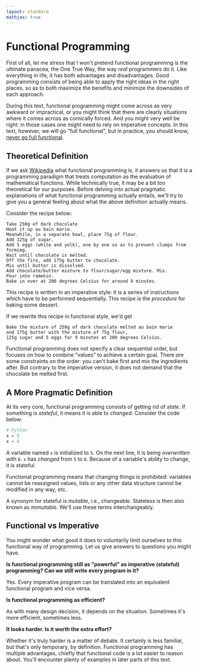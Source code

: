 ```yaml
---
layout: standard
mathjax: true
---
```


# Functional Programming

First of all, let me stress that I won't pretend functional programming
is the ultimate panacea, the One True Way, the way *real* programmers do it.
Like everything in life, it has both advantages
and disadvantages. Good programming consists of being
able to apply the right ideas in the right places,
so as to both maximize the benefits and minimize the downsides
of each approach.

During this text, functional programming might come across as
very awkward or impractical, or you might think that there are clearly situations
where it comes across as comically forced. And you might very well be right:
in those cases one might  need to rely on imperative concepts.
In this text, however, we will go "full functional", but in practice,
you should know, [never go full functional](https://www.youtube.com/watch?v=X6WHBO_Qc-Q).

## Theoretical Definition

If we ask [Wikipedia](https://en.wikipedia.org/wiki/Functional_programming)
what functional programming is, it answers us that
it is a programming paradigm that
treats computation as the evaluation of mathematical functions.
While technically true, it may be a bit too theoretical
for our purposes. Before delving into actual pragmatic
explanations of what functional programming actually entails,
we'll try to give you a general feeling about
what the above definition actually means.

Consider the recipe below:

```text
Take 250g of dark chocolate
Heat it up au bain marie.
Meanwhile, in a separate bowl, place 75g of flour.
Add 125g of sugar.
Add 5 eggs (white and yolk), one by one so as to prevent clumps from formimg.
Wait until chocolate is melted.
Off the fire, add 175g butter to chocolate.
Mix until butter is dissolved.
Add chocolate/butter mixture to flour/sugar/egg mixture. Mix.
Pour into ramekin.
Bake in over at 200 degrees Celsius for around 9 minutes.
```

This recipe is written in an imperative style:
it is a series of instructions which have to be performed sequentially.
This recipe is the *procedure* for baking some dessert.

If we rewrite this recipe in functional style, we'd get

```text
Bake the mixture of 250g of dark chocolate melted au bain marie
and 175g butter with the mixture of 75g flour,
125g sugar and 5 eggs for 9 minutes at 200 degrees Celsius.
```

Functional programming does not specify a clear sequential order,
but focuses on how to combine "values" to achieve a certain goal.
There *are* some constraints on the order: you can't bake first and
mix the ingredients after. But contrary to the imperative version,
it does not demand that the chocolate be melted first.

## A More Pragmatic Definition

At its very core, functional programming consists of getting rid of *state*.
If something is *stateful*, it means it is able to *changed*.
Consider the code below:

```python
# Python
x = 5
x = 6
```

A variable named `x` is initialized to `5`. On the next line, it is being
*overwritten* with `6`. `x` has *changed* from `5` to `6`.
Because of a variable's ability to change, it is stateful.

Functional programming means that changing things is prohibited:
variables cannot be reassigned values, lists or any other data structure cannot be
modified in any way, etc.

A synonym for stateful is *mutable*, i.e., changeable. Stateless
is then also known as *immutable*. We'll use these terms interchangeably.

## Functional vs Imperative

You might wonder what good it does to voluntarily limit
ourselves to this functional way of programming. Let us give
answers to questions you might have.

**Is functional programming still as "powerful" as imperative (stateful) programming? Can we still write every program in it?**

Yes. Every imperative program can be translated into an equivalent
functional program and vice versa.

**Is functional programming as efficient?**

As with many design decision, it depends on the situation.
Sometimes it's more efficient, sometimes less.

**It looks harder. Is it worth the extra effort?**

Whether it's truly harder is a matter of debate. It certainly is less familiar,
but that's only temporary, by definition.
Functional programming has multiple advantages, chiefly
that functional code is a lot easier to reason about. You'll encounter
plenty of examples in later parts of this text.
